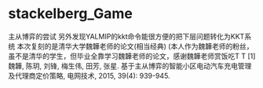 # stackelberg_Game
主从博弈的尝试
另外发现YALMIP的kkt命令能很方便的把下层问题转化为KKT系统
本次复刻的是清华大学魏韡老师的论文(相当经典)
(本人作为魏韡老师的粉丝，虽不是清华的学生，但毕业全靠学习魏韡老师的论文，感谢魏韡老师赏饭吃T T
[1]魏韡, 陈玥, 刘锋, 梅生伟, 田芳, 张星. 基于主从博弈的智能小区电动汽车充电管理及代理商定价策略, 电网技术, 2015, 39(4): 939-945.
